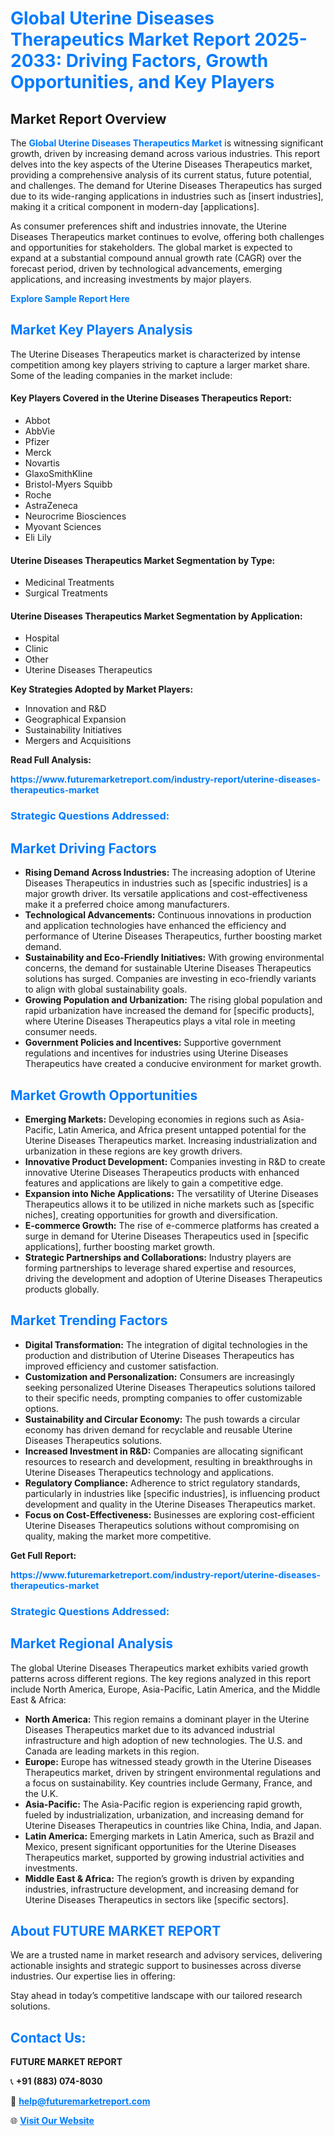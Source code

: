 <h1 style="color: #007BFF;">Global Uterine Diseases Therapeutics Market Report 2025-2033: Driving Factors, Growth Opportunities, and Key Players</h1>

<section id="overview">
<h2>Market Report Overview</h2>
<p>The <a href="https://www.futuremarketreport.com/industry-report/uterine-diseases-therapeutics-market" style="color: #007BFF; text-decoration: none;"><strong>Global Uterine Diseases Therapeutics Market</strong></a> is witnessing significant growth, driven by increasing demand across various industries. This report delves into the key aspects of the Uterine Diseases Therapeutics market, providing a comprehensive analysis of its current status, future potential, and challenges. The demand for Uterine Diseases Therapeutics has surged due to its wide-ranging applications in industries such as [insert industries], making it a critical component in modern-day [applications].</p>
<p>As consumer preferences shift and industries innovate, the Uterine Diseases Therapeutics market continues to evolve, offering both challenges and opportunities for stakeholders. The global market is expected to expand at a substantial compound annual growth rate (CAGR) over the forecast period, driven by technological advancements, emerging applications, and increasing investments by major players.</p>
</section>

<section id="overview">
<p><a href="https://www.futuremarketreport.com/request-sample/reportId=122149" style="color: #007BFF; text-decoration: none;"><strong>Explore Sample Report Here</strong></a></p>
</section>

<section id="key-players">
<h2 style="color: #007BFF;">Market Key Players Analysis</h2>
<p>The Uterine Diseases Therapeutics market is characterized by intense competition among key players striving to capture a larger market share. Some of the leading companies in the market include:</p>
<h4>Key Players Covered in the Uterine Diseases Therapeutics Report:</h4>
<ul><li>Abbot</li><li>AbbVie</li><li>Pfizer</li><li>Merck</li><li>Novartis</li><li>GlaxoSmithKline</li><li>Bristol-Myers Squibb</li><li>Roche</li><li>AstraZeneca</li><li>Neurocrime Biosciences</li><li>Myovant Sciences</li><li>Eli Lily</li></ul>
<h4>Uterine Diseases Therapeutics Market Segmentation by Type:</h4>
<ul><li>Medicinal Treatments</li><li>Surgical Treatments</li></ul>

<h4>Uterine Diseases Therapeutics Market Segmentation by Application:</h4>
<ul><li>Hospital</li><li>Clinic</li><li>Other</li><li>Uterine Diseases Therapeutics</li></ul>
<p><strong>Key Strategies Adopted by Market Players:</strong></p>
<ul>
<li>Innovation and R&D</li>
<li>Geographical Expansion</li>
<li>Sustainability Initiatives</li>
<li>Mergers and Acquisitions</li>
</ul>
</section>

<section>
<p><strong>Read Full Analysis: </strong></p><a href="https://www.futuremarketreport.com/industry-report/uterine-diseases-therapeutics-market" style="color: #007BFF; text-decoration: none;"><strong>https://www.futuremarketreport.com/industry-report/uterine-diseases-therapeutics-market</strong></a>
<h3 style="color: #007BFF;">Strategic Questions Addressed:</h3>
</section>

<section id="driving-factors">
<h2 style="color: #007BFF;">Market Driving Factors</h2>
<ul>
<li><strong>Rising Demand Across Industries:</strong> The increasing adoption of Uterine Diseases Therapeutics in industries such as [specific industries] is a major growth driver. Its versatile applications and cost-effectiveness make it a preferred choice among manufacturers.</li>
<li><strong>Technological Advancements:</strong> Continuous innovations in production and application technologies have enhanced the efficiency and performance of Uterine Diseases Therapeutics, further boosting market demand.</li>
<li><strong>Sustainability and Eco-Friendly Initiatives:</strong> With growing environmental concerns, the demand for sustainable Uterine Diseases Therapeutics solutions has surged. Companies are investing in eco-friendly variants to align with global sustainability goals.</li>
<li><strong>Growing Population and Urbanization:</strong> The rising global population and rapid urbanization have increased the demand for [specific products], where Uterine Diseases Therapeutics plays a vital role in meeting consumer needs.</li>
<li><strong>Government Policies and Incentives:</strong> Supportive government regulations and incentives for industries using Uterine Diseases Therapeutics have created a conducive environment for market growth.</li>
</ul>
</section>

<section id="growth-opportunities">
<h2 style="color: #007BFF;">Market Growth Opportunities</h2>
<ul>
<li><strong>Emerging Markets:</strong> Developing economies in regions such as Asia-Pacific, Latin America, and Africa present untapped potential for the Uterine Diseases Therapeutics market. Increasing industrialization and urbanization in these regions are key growth drivers.</li>
<li><strong>Innovative Product Development:</strong> Companies investing in R&D to create innovative Uterine Diseases Therapeutics products with enhanced features and applications are likely to gain a competitive edge.</li>
<li><strong>Expansion into Niche Applications:</strong> The versatility of Uterine Diseases Therapeutics allows it to be utilized in niche markets such as [specific niches], creating opportunities for growth and diversification.</li>
<li><strong>E-commerce Growth:</strong> The rise of e-commerce platforms has created a surge in demand for Uterine Diseases Therapeutics used in [specific applications], further boosting market growth.</li>
<li><strong>Strategic Partnerships and Collaborations:</strong> Industry players are forming partnerships to leverage shared expertise and resources, driving the development and adoption of Uterine Diseases Therapeutics products globally.</li>
</ul>
</section>

<section id="trending-factors">
<h2 style="color: #007BFF;">Market Trending Factors</h2>
<ul>
<li><strong>Digital Transformation:</strong> The integration of digital technologies in the production and distribution of Uterine Diseases Therapeutics has improved efficiency and customer satisfaction.</li>
<li><strong>Customization and Personalization:</strong> Consumers are increasingly seeking personalized Uterine Diseases Therapeutics solutions tailored to their specific needs, prompting companies to offer customizable options.</li>
<li><strong>Sustainability and Circular Economy:</strong> The push towards a circular economy has driven demand for recyclable and reusable Uterine Diseases Therapeutics solutions.</li>
<li><strong>Increased Investment in R&D:</strong> Companies are allocating significant resources to research and development, resulting in breakthroughs in Uterine Diseases Therapeutics technology and applications.</li>
<li><strong>Regulatory Compliance:</strong> Adherence to strict regulatory standards, particularly in industries like [specific industries], is influencing product development and quality in the Uterine Diseases Therapeutics market.</li>
<li><strong>Focus on Cost-Effectiveness:</strong> Businesses are exploring cost-efficient Uterine Diseases Therapeutics solutions without compromising on quality, making the market more competitive.</li>
</ul>
</section>

<section>
<p><strong>Get Full Report: </strong></p><a href="https://www.futuremarketreport.com/industry-report/uterine-diseases-therapeutics-market" style="color: #007BFF; text-decoration: none;"><strong>https://www.futuremarketreport.com/industry-report/uterine-diseases-therapeutics-market</strong></a>
<h3 style="color: #007BFF;">Strategic Questions Addressed:</h3>
</section>


<section id="regional-analysis">
<h2 style="color: #007BFF;">Market Regional Analysis</h2>
<p>The global Uterine Diseases Therapeutics market exhibits varied growth patterns across different regions. The key regions analyzed in this report include North America, Europe, Asia-Pacific, Latin America, and the Middle East & Africa:</p>
<ul>
<li><strong>North America:</strong> This region remains a dominant player in the Uterine Diseases Therapeutics market due to its advanced industrial infrastructure and high adoption of new technologies. The U.S. and Canada are leading markets in this region.</li>
<li><strong>Europe:</strong> Europe has witnessed steady growth in the Uterine Diseases Therapeutics market, driven by stringent environmental regulations and a focus on sustainability. Key countries include Germany, France, and the U.K.</li>
<li><strong>Asia-Pacific:</strong> The Asia-Pacific region is experiencing rapid growth, fueled by industrialization, urbanization, and increasing demand for Uterine Diseases Therapeutics in countries like China, India, and Japan.</li>
<li><strong>Latin America:</strong> Emerging markets in Latin America, such as Brazil and Mexico, present significant opportunities for the Uterine Diseases Therapeutics market, supported by growing industrial activities and investments.</li>
<li><strong>Middle East & Africa:</strong> The region’s growth is driven by expanding industries, infrastructure development, and increasing demand for Uterine Diseases Therapeutics in sectors like [specific sectors].</li>
</ul>
</section>

<footer>
<h2 style="color: #007BFF;">About FUTURE MARKET REPORT</h2>
<p>We are a trusted name in market research and advisory services, delivering actionable insights and strategic support to businesses across diverse industries. Our expertise lies in offering:</p>

<p>Stay ahead in today’s competitive landscape with our tailored research solutions.</p>

<h2 style="color: #007BFF;">Contact Us:</h2>
<p><strong>FUTURE MARKET REPORT</strong></p>
<p>📞 <strong>+91 (883) 074-8030</strong></p>
<p>📧 <strong><a href="mailto:help@futuremarketreport.com" style="color: #007BFF;">help@futuremarketreport.com</a></strong></p>
<p>🌐 <strong><a href="https://www.futuremarketreport.com/" style="color: #007BFF;">Visit Our Website</a></strong></p>
</footer>